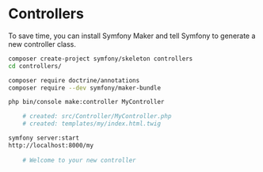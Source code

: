 # Controllers

To save time, you can install Symfony Maker and tell Symfony to generate a new controller class.

~~~sh
composer create-project symfony/skeleton controllers
cd controllers/

composer require doctrine/annotations
composer require --dev symfony/maker-bundle

php bin/console make:controller MyController

    # created: src/Controller/MyController.php
    # created: templates/my/index.html.twig

symfony server:start
http://localhost:8000/my	
    
    # Welcome to your new controller
~~~
